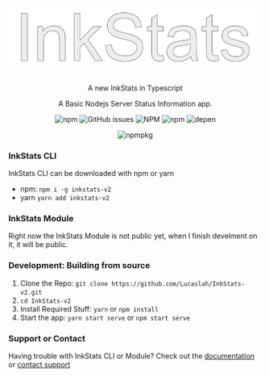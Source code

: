 <h1 align="center">
<img alt="img" src="49A976B4-5A03-4311-8D89-28AC9C33620D.png">
</h1>

<p align="center">
  A new InkStats in Typescript
</p>
<p align="center">
  A Basic Nodejs Server Status Information app.
  </p>
<p align="center">
  <img alt="npm" src="https://img.shields.io/npm/v/inkstats-v2">
  <img alt="GitHub issues" src="https://img.shields.io/github/issues/lucaslah/inkstats-v2">
  <img alt="NPM" src="https://img.shields.io/npm/l/inkstats-v2">
  <img alt="npm" src="https://img.shields.io/npm/dw/inkstats-v2">
  <img alt="depen" src="https://david-dm.org/Lucaslah/inkstats-v2.svg">
  </p>
  <p align="center">
  <img alt="npmpkg" src="https://nodei.co/npm/inkstats-v2.png" herf="https://npmjs.org/package/inkstats-v2">
  </p>

### InkStats CLI

InkStats CLI can be downloaded with npm or yarn

- npm: `npm i -g inkstats-v2`
- yarn `yarn add inkstats-v2`

### InkStats Module

Right now the InkStats Module is not public yet, when I finish develment on it, it will be public.

### Development: Building from source
1. Clone the Repo: `git clone https://github.com/Lucaslah/InkStats-v2.git`
2. `cd InkStats-v2`
3. Install Required Stuff: `yarn` or `npm install`
4. Start the app: `yarn start serve` or `npm start serve`

### Support or Contact

Having trouble with InkStats CLI or Module? Check out the [documentation](https://readthedocs.org/projects/inkstatus-v2/) or [contact support](https://example.com)
